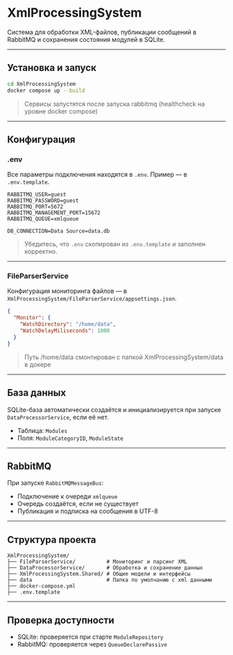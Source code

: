 # XmlProcessingSystem

Система для обработки XML-файлов, публикации сообщений в RabbitMQ и сохранения состояния модулей в SQLite.

---

## Установка и запуск

```bash
cd XmlProcessingSystem
docker compose up --build
```

> Сервисы запустятся после запуска rabbitmq (healthcheck на уровне docker compose)

---

## Конфигурация

### .env

Все параметры подключения находятся в `.env`. Пример — в `.env.template`.

```env
RABBITMQ_USER=guest
RABBITMQ_PASSWORD=guest
RABBITMQ_PORT=5672
RABBITMQ_MANAGEMENT_PORT=15672
RABBITMQ_QUEUE=xmlqueue

DB_CONNECTION=Data Source=data.db
```

> Убедитесь, что `.env` скопирован из `.env.template` и заполнен корректно.

---

### FileParserService

Конфигурация мониторинга файлов — в `XmlProcessingSystem/FileParserService/appsettings.json`.

```json
{
  "Monitor": {
    "WatchDirectory": "/home/data",
    "WatchDelayMiliseconds": 1000
  }
}
```

> Путь /home/data смонтирован с папкой XmlProcessingSystem/data в докере

---

## База данных

SQLite-база автоматически создаётся и инициализируется при запуске `DataProcessorService`, если её нет.

- Таблица: `Modules`
- Поля: `ModuleCategoryID`, `ModuleState`

---

## RabbitMQ

При запуске `RabbitMQMessageBus`:

- Подключение к очереди `xmlqueue`
- Очередь создаётся, если не существует
- Публикация и подписка на сообщения в UTF-8

---

## Структура проекта

```
XmlProcessingSystem/
├── FileParserService/          # Мониторинг и парсинг XML
├── DataProcessorService/       # Обработка и сохранение данных
├── XmlProcessingSystem.Shared/ # Общие модели и интерфейсы
├── data                        # Папка по умолчанию с xml данными
├── docker-compose.yml
├── .env.template
```

---

## Проверка доступности

- SQLite: проверяется при старте `ModuleRepository`
- RabbitMQ: проверяется через `QueueDeclarePassive`
